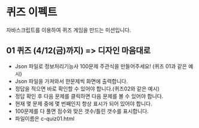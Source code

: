 # 퀴즈 이펙트
자바스크립트를 이용하여 퀴즈 게임을 만드는 미션입니다.

## 01 퀴즈 (4/12(금)까지) => 디자인 마음대로
- Json 파일로 정보처리기능사 100문제 주관식을 만들어주세요! (퀴즈 01과 같은 예시)
- Json 파일을 가져와서 한문제씩 화면에 출력합니다.
- 정답을 적으면 바로 확인할 수 있어야 합니다.(퀴즈02와 같은 예시)
- 정답 확인 후 다음 문제를 클릭하면 다음 문제를 볼 수 있어야 합니다.
- 현재 몇 문제 중에 몇 번째인지 항상 표시가 되어 있어야 합니다.
- 100문제를 다 풀면 점수와 맞은 갯수/틀린 갯수를 표시합니다.
- 파일이름은 c-quiz01.html
